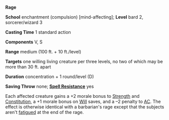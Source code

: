  **Rage**

**School** enchantment (compulsion) [mind-affecting]; **Level** bard 2, sorcerer/wizard 3

**Casting Time** 1 standard action

**Components** V, S

**Range** medium (100 ft. + 10 ft./level)

**Targets** one willing living creature per three levels, no two of which may be more than 30 ft. apart

**Duration** concentration + 1 round/level (D)

**Saving Throw** none; **[Spell Resistance](../glossary.md#_spell-resistance)** yes

Each affected creature gains a +2 morale bonus to [Strength](../gettingStarted.md#_strength) and [Constitution](../gettingStarted.md#_constitution), a +1 morale bonus on [Will](../combat.md#_will) saves, and a –2 penalty to [AC](../combat.md#_armor-class). The effect is otherwise identical with a barbarian's rage except that the subjects aren't [fatigued](../glossary.md#_fatigued) at the end of the rage.

